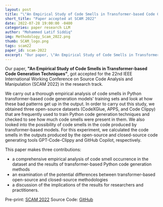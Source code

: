 ```yaml
---
layout: post
title: "\"An Empirical Study of Code Smells in Transformer-based Code Generation Techniques\" accepted at SCAM 2022"
short_title: "Paper accepted at SCAM 2022"
date: 2022-07-28 19:00:00 -0400
categories: paper research LLM
author: "Mohammed Latif Siddiq"
img: Methodology_Scam_2022.png
thumb: SCAM_logo.png
tags: scam22
paper_id: scam-2022
excerpt: "Our paper, \"An Empirical Study of Code Smells in Transformer-based Code Generation Techniques\", got accepted for the 22nd IEEE International Working Conference on Source Code Analysis and Manipulation (SCAM 2022) in the research track."
---
```


Our paper, **"An Empirical Study of Code Smells in Transformer-based Code Generation Techniques"**, got accepted for the 22nd IEEE International Working Conference on Source Code Analysis and Manipulation (SCAM 2022) in the research track. 

We carry out a thorough empirical analysis of code smells in Python transformer-based code generation models' training sets and look at how these bad patterns get up in the output. In order to carry out this study, we obtained three open-source datasets (CodeXGlue, APPS, and Code Clippy) that are frequently used to train Python code generation techniques and checked to see how much code smells were present in them. We also looked into the possibility of code smells in the code produced by transformer-based models. For this experiment, we calculated the code smells in the outputs produced by the open-source and closed-source code generating tools GPT-Code-Clippy and GitHub Copilot, respectively. 

This paper makes three contributions:
- a comprehensive empirical analysis of code smell occurrence in the dataset and the results of transformer-based Python code generation methods
- an examination of the potential differences between transformer-based open-source and closed-source methodologies
- a discussion of the implications of the results for researchers and practitioners.

Pre-print: [SCAM 2022](https://s2e-lab.github.io/preprints/scam22-preprint.pdf)
Source Code: [GitHub](https://github.com/s2e-lab/Code-Smell-Code-Generation)